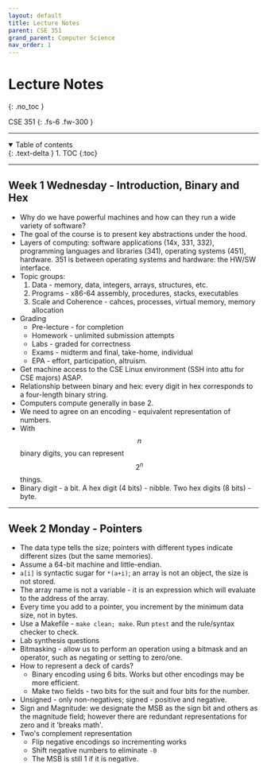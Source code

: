 ```yaml
---
layout: default
title: Lecture Notes
parent: CSE 351
grand_parent: Computer Science
nav_order: 1
---
```


# Lecture Notes
{: .no_toc }

CSE 351
{: .fs-6 .fw-300 }

---

<details open markdown="block">
  <summary>
    Table of contents
  </summary>
  {: .text-delta }
1. TOC
{:toc}
</details>

---

## Week 1 Wednesday - Introduction, Binary and Hex
- Why do we have powerful machines and how can they run a wide variety of software?
- The goal of the course is to present key abstractions under the hood. 
- Layers of computing: software applications (14x, 331, 332), programming languages and libraries (341), operating systems (451), hardware. 351 is between operating systems and hardware: the HW/SW interface.
- Topic groups:
  1. Data - memory, data, integers, arrays, structures, etc.
  2. Programs - x86-64 assembly, procedures, stacks, executables
  3. Scale and Coherence - cahces, processes, virtual memory, memory allocation
- Grading
  - Pre-lecture - for completion
  - Homework - unlimited submission attempts
  - Labs - graded for correctness
  - Exams - midterm and final, take-home, individual
  - EPA - effort, participation, altruism.
- Get machine access to the CSE Linux environment (SSH into attu for CSE majors) ASAP.
- Relationship between binary and hex: every digit in hex corresponds to a four-length binary string. 
- Computers compute generally in base 2.
- We need to agree on an encoding - equivalent representation of numbers. 
- With $$n$$ binary digits, you can represent $$2^n$$ things.
- Binary digit - a bit. A hex digit (4 bits) - nibble. Two hex digits (8 bits) - byte.

---

## Week 2 Monday - Pointers
- The data type tells the size; pointers with different types indicate different sizes (but the same memories).
- Assume a 64-bit machine and little-endian.
- `a[i]` is syntactic sugar for `*(a+i)`; an array is not an object, the size is not stored. 
- The array name is not a variable - it is an expression which will evaluate to the address of the array. 
- Every time you add to a pointer, you increment by the minimum data size, not in bytes. 
- Use a Makefile - `make clean; make`. Run `ptest` and the rule/syntax checker to check.
- Lab synthesis questions
- Bitmasking - allow us to perform an operation using a bitmask and an operator, such as negating or setting to zero/one.
- How to represent a deck of cards?
  - Binary encoding using 6 bits. Works but other encodings may be more efficient.
  - Make two fields - two bits for the suit and four bits for the number. 
- Unsigned - only non-negatives; signed - positive and negative.
- Sign and Magnitude: we designate the MSB as the sign bit and others as the magnitude field; however there are redundant representations for zero and it 'breaks math'.
- Two's complement representation
  - Flip negative encodings so incrementing works
  - Shift negative numbers to eliminate `-0`
  - The MSB is still 1 if it is negative.

















